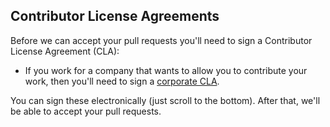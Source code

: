 Contributor License Agreements
------------------------------

Before we can accept your pull requests you'll need to sign a Contributor License Agreement (CLA):


* If you work for a company that wants to allow you to contribute your work, then you'll need to sign a [corporate CLA](https://developers.google.com/open-source/cla/corporate>).

You can sign these electronically (just scroll to the bottom). After that, we'll be able to accept your pull requests.
